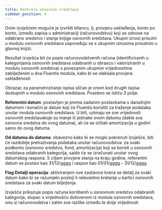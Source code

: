 ```yaml
---
title: Kontrola osnovnih sredstava  
sidebar_position: 4
---
```


Ovim izvješćem moguće je izvršiti bilancu, tj. provjeru usklađenja, konto po konto, između zapisa u administraciji (računovodstvu) koji se odnose na odabrano sredstvo i stanja knjige osnovnih sredstava. Ukupni iznosi prisutni u modulu osnovnih sredstava uspoređuju se s ukupnim iznosima prisutnim u glavnoj knjizi. 

Rezultat izvješća bit će popis računovodstvenih računa (identificiranih u kategorijama osnovnih sredstava odabranih u obrascu i valoriziranih u modulu osnovnih sredstva) s povezanim ukupnim vrijednostima zabilježenim u dva Fluentis modula, kako bi se olakšala provjera usklađenosti

Obrazac za parametriziranje ispisa sličan je onom kod drugih ispisa dostupnih u modulu osnovnih sredstava. Posebno se ističu 3 polja:  

**Referentni datum**: postavljen je prema zadanim postavkama s današnjim datumom i konačni je datum koji će Fluentis koristiti za traženje podataka unutar modula osnovnih sredstava. U biti, uzimaju se sve vrijednosti osnovnih sredstavakoje su manje ili jednake ovom datumu (dakle sva osnovna sredstva do ovog datuma), ali će se očitati amortizacija u godini samo do ovog datuma.


**Od datuma do datuma**: obavezno kako bi se moglo pokrenuti izvješće, biti će razdoblje pretraživanja podataka unutar računovodstva: za svaki podkonto (osnovno sredstvo, fond, amortizacija) koji se koristi u osnovnih sredstava odabranih kategorija, saldo će se izračunati unutar ovog datumskog raspona. S ciljem provjere stanja na kraju godine, referentni datum se postavi kao 31/12/gggg i raspon kao 01/01/gggg – 31/12/gggg.  

**Flag Detalji operacija**: aktiviranjem ove zastavice kreira se detalj za svaki datum kako bi se razumjelo postoji li relevantno kretanje u  kartici osnovnih sredstava za svaki datum bilježenja. 

Izvješće prikazuje popis računa korištenih u osnovnom sredstvu odabranih kategorija, stupac s vrijednošću dobivenom iz modula osnovnih sredstava, onu iz računovodstva i zatim sve razlike između te dvije vrijednosti

